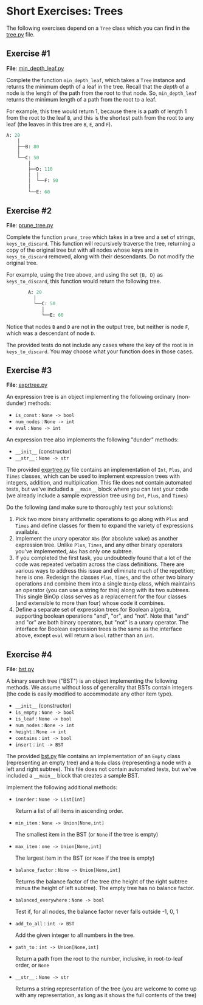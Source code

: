 # Short Exercises: Trees

The following exercises depend on a `Tree` class which you can find in the [tree.py](tree.py) file.

## Exercise #1

**File**: [min_depth_leaf.py](min_depth_leaf.py)

Complete the function ``min_depth_leaf``, which takes a ``Tree`` instance and returns the minimum depth of a leaf in the tree. Recall that the *depth* of a node is the length of the path from the root to that node. So, ``min_depth_leaf`` returns the minimum length of a path from the root to a leaf.

For example, this tree would return 1, because there is a path of length 1 from the root to the leaf ``B``, and this is the shortest path from the root to any leaf (the leaves in this tree are ``B``, ``E``, and ``F``).

```python
A: 20
    │
    ├──B: 80
    │
    └──C: 50
        │
        ├──D: 110
        │  │
        │  └──F: 50
        │
        └──E: 60
```

## Exercise #2

**File**: [prune_tree.py](prune_tree.py)

Complete the function ``prune_tree`` which takes in a tree and a set of strings, ``keys_to_discard``. This function will recursively traverse the tree, returning a copy of the original tree but with all nodes whose keys are in ``keys_to_discard`` removed, along with their descendants. Do not modify the original tree.

For example, using the tree above, and using the set ``{B, D}`` as ``keys_to_discard``, this function would return the following tree.

```python
        A: 20
          │
          └──C: 50
             │
             └──E: 60
```

Notice that nodes ``B`` and ``D`` are not in the output tree, but neither is node ``F``, which was a descendant of node ``D``.

The provided tests do not include any cases where the key of the root is in ``keys_to_discard``. You may choose what your function does in those cases.

## Exercise #3

**File**: [exprtree.py](exptree.py) 

An expression tree is an object implementing the following ordinary (non-dunder) methods:

- `is_const`    : `None -> bool`
- `num_nodes`  : `None -> int`
- `eval`       : `None -> int`

An expression tree also implements the following "dunder" methods:

- `__init__` (constructor)
- `__str__` : `None -> str`

The provided [exprtree.py](exptree.py) file contains an implementation of `Int`, `Plus`, and `Times` classes,
which can be used to implement expression trees with integers, addition, and multiplication.
This file does not contain automated tests, but we've included a `__main__` block where you
can test your code (we already include a sample expression tree using `Int`, `Plus`, and `Times`)

Do the following (and make sure to thoroughly test your solutions):

1. Pick two more binary arithmetic operations to go along with `Plus` and `Times` and 
   define classes for them to expand the variety of expressions available.
2. Implement the unary operator `Abs` (for absolute value) as another
   expression tree. Unlike `Plus`, `Times`, and any other binary operators
   you've implemented, `Abs` has only one subtree. 
3. If you completed the first task, you undoubtedly found that a lot of
   the code was repeated verbatim across the class definitions. There are
   various ways to address this issue and eliminate much of the
   repetition; here is one. Redesign the classes `Plus`, `Times`, and the
   other two binary operations and combine them into a single `BinOp`
   class, which maintains an operator (you can use a string for this)
   along with its two subtrees. This single BinOp class serves as a
   replacement for the four classes (and extensible to more than four)
   whose code it combines.
4. Define a separate set of expression trees for Boolean algebra,
   supporting boolean operations "and", "or", and "not". Note that
   "and" and "or" are both binary operators, but "not" is a unary
   operator. The interface for Boolean expression trees is the same as
   the interface above, except `eval` will return a `bool` rather than an
   `int`.

## Exercise #4

**File**: [bst.py](bst.py) 

A binary search tree ("BST") is an object implementing the following
methods. We assume without loss of generality that BSTs contain
integers (the code is easily modified to accommodate any other item
type).

- `__init__` (constructor)
- `is_empty`   : `None -> bool`
- `is_leaf`    : `None -> bool`
- `num_nodes`  : `None -> int`
- `height`     : `None -> int`
- `contains`   : `int -> bool`
- `insert`     : `int -> BST`

The provided [bst.py](bst.py) file contains an implementation of
an `Empty` class (representing an empty tree) and a `Node` class (representing
a node with a left and right subtree). This file does not contain automated
tests, but we've included a `__main__` block that creates a sample BST.

Implement the following additional methods:

- `inorder`    : `None -> List[int]`

  Return a list of all items in ascending order.
- `min_item`    : `None -> Union[None,int]`
  
  The smallest item in the BST (or `None` if the tree is empty)

- `max_item`    : `one -> Union[None,int]`

  The largest item in the BST (or `None` if the tree is empty)

- `balance_factor`    : `None -> Union[None,int]`

  Returns the balance factor of the tree (the height of the right subtree 
  minus the height of left subtree). The empty tree has no balance factor.

- `balanced_everywhere`    : `None -> bool`

  Test if, for all nodes, the balance factor never falls outside -1, 0, 1

- `add_to_all`    : `int -> BST`

  Add the given integer to all numbers in the tree.

- `path_to`    : `int -> Union[None,int]`

  Return a path from the root to the number, inclusive, in root-to-leaf order, or `None`

- `__str__`  : `None -> str`

  Returns a string representation of the tree (you are welcome to come up with any
  representation, as long as it shows the full contents of the tree)
